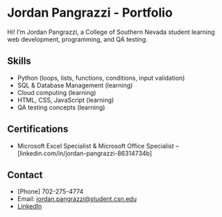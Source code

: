 # Jordan Pangrazzi - Portfolio
Hi! I’m Jordan Pangrazzi, a College of Southern Nevada student learning web development, programming, and QA testing.  

## Skills
- Python (loops, lists, functions, conditions, input validation)
- SQL & Database Management (learning)
- Cloud computing (learning)
- HTML, CSS, JavaScript (learning)
- QA testing concepts (learning)

## Certifications
- Microsoft Excel Specialist & Microsoft Office Specialist – [linkedin.com/in/jordan-pangrazzi-86314734b]

## Contact
- [Phone] 702-275-4774
- Email: jordan.pangrazzi@student.csn.edu 
- [LinkedIn](linkedin.com/in/jordan-pangrazzi-86314734b)
